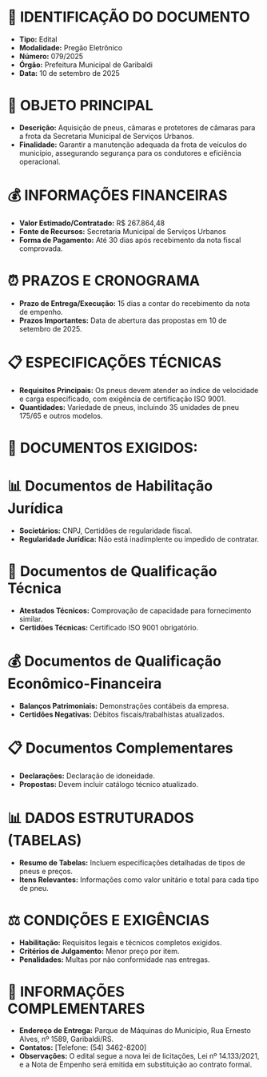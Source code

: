 # 📄 IDENTIFICAÇÃO DO DOCUMENTO
- **Tipo:** Edital
- **Modalidade:** Pregão Eletrônico
- **Número:** 079/2025
- **Órgão:** Prefeitura Municipal de Garibaldi
- **Data:** 10 de setembro de 2025

# 🎯 OBJETO PRINCIPAL
- **Descrição:** Aquisição de pneus, câmaras e protetores de câmaras para a frota da Secretaria Municipal de Serviços Urbanos.
- **Finalidade:** Garantir a manutenção adequada da frota de veículos do município, assegurando segurança para os condutores e eficiência operacional.

# 💰 INFORMAÇÕES FINANCEIRAS
- **Valor Estimado/Contratado:** R$ 267.864,48
- **Fonte de Recursos:** Secretaria Municipal de Serviços Urbanos
- **Forma de Pagamento:** Até 30 dias após recebimento da nota fiscal comprovada.

# ⏰ PRAZOS E CRONOGRAMA
- **Prazo de Entrega/Execução:** 15 dias a contar do recebimento da nota de empenho.
- **Prazos Importantes:** Data de abertura das propostas em 10 de setembro de 2025.

# 📋 ESPECIFICAÇÕES TÉCNICAS
- **Requisitos Principais:** Os pneus devem atender ao índice de velocidade e carga especificado, com exigência de certificação ISO 9001.
- **Quantidades:** Variedade de pneus, incluindo 35 unidades de pneu 175/65 e outros modelos.

# 📑 DOCUMENTOS EXIGIDOS:
# 📊 Documentos de Habilitação Jurídica
- **Societários:** CNPJ, Certidões de regularidade fiscal.
- **Regularidade Jurídica:** Não está inadimplente ou impedido de contratar.

# 💼 Documentos de Qualificação Técnica
- **Atestados Técnicos:** Comprovação de capacidade para fornecimento similar.
- **Certidões Técnicas:** Certificado ISO 9001 obrigatório.

# 💰 Documentos de Qualificação Econômico-Financeira
- **Balanços Patrimoniais:** Demonstrações contábeis da empresa.
- **Certidões Negativas:** Débitos fiscais/trabalhistas atualizados.

# 📋 Documentos Complementares
- **Declarações:** Declaração de idoneidade.
- **Propostas:** Devem incluir catálogo técnico atualizado.

# 📊 DADOS ESTRUTURADOS (TABELAS)
- **Resumo de Tabelas:** Incluem especificações detalhadas de tipos de pneus e preços.
- **Itens Relevantes:** Informações como valor unitário e total para cada tipo de pneu.

# ⚖️ CONDIÇÕES E EXIGÊNCIAS
- **Habilitação:** Requisitos legais e técnicos completos exigidos.
- **Critérios de Julgamento:** Menor preço por item.
- **Penalidades:** Multas por não conformidade nas entregas.

# 📍 INFORMAÇÕES COMPLEMENTARES
- **Endereço de Entrega:** Parque de Máquinas do Município, Rua Ernesto Alves, nº 1589, Garibaldi/RS.
- **Contatos:** [Telefone: (54) 3462-8200]
- **Observações:** O edital segue a nova lei de licitações, Lei nº 14.133/2021, e a Nota de Empenho será emitida em substituição ao contrato formal.